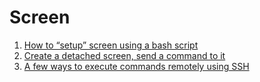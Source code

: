 # Screen

1. [How to “setup” screen using a bash script](https://stackoverflow.com/questions/41068502/how-to-setup-screen-using-a-bash-script)
2. [Create a detached screen, send a command to it](https://stackoverflow.com/questions/36533676/create-a-detached-screen-send-a-command-to-it)
3. [A few ways to execute commands remotely using SSH](https://zaiste.net/posts/a_few_ways_to_execute_commands_remotely_using_ssh/)
